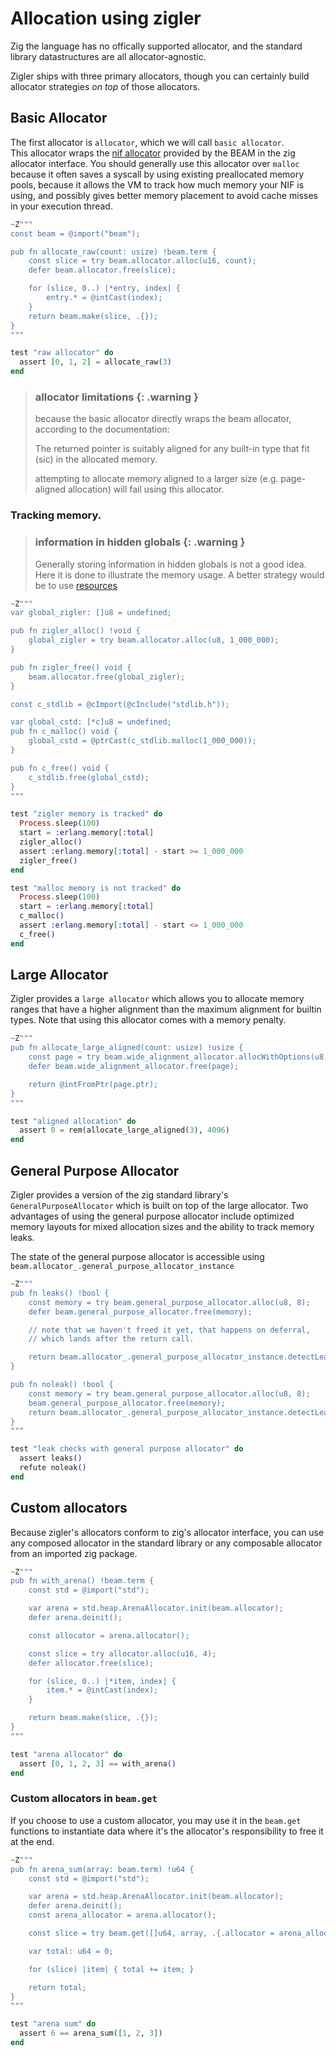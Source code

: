 # Allocation using zigler

Zig the language has no offically supported allocator, and the standard library
datastructures are all allocator-agnostic.  

Zigler ships with three primary allocators, though you can certainly build
allocator strategies *on top* of those allocators.

## Basic Allocator

The first allocator is `allocator`, which we will call `basic allocator`.  
This allocator wraps the [nif allocator](https://www.erlang.org/doc/man/erl_nif.html#enif_alloc) 
provided by the BEAM in the zig allocator interface.  You should generally
use this allocator over `malloc` because it often saves a syscall by using 
existing preallocated memory pools, because it allows the VM to track how 
much memory your NIF is using, and possibly gives better memory placement 
to avoid cache misses in your execution thread.

```elixir
~Z"""
const beam = @import("beam");

pub fn allocate_raw(count: usize) !beam.term {
    const slice = try beam.allocator.alloc(u16, count);
    defer beam.allocator.free(slice);

    for (slice, 0..) |*entry, index| {
        entry.* = @intCast(index);
    }
    return beam.make(slice, .{});
}
"""

test "raw allocator" do
  assert [0, 1, 2] = allocate_raw(3)
end
```

> ### allocator limitations {: .warning }
>
> because the basic allocator directly wraps the beam allocator, according to
> the documentation:
>
> The returned pointer is suitably aligned for any built-in type that 
> fit (sic) in the allocated memory.
>
> attempting to allocate memory aligned to a larger size (e.g. page-aligned 
> allocation) will fail using this allocator.

### Tracking memory.

> ### information in hidden globals {: .warning }
>
> Generally storing information in hidden globals is not a good idea.  Here
> it is done to illustrate the memory usage.  A better strategy would be to
> use [resources](5-resources.html)

```elixir
~Z"""
var global_zigler: []u8 = undefined;

pub fn zigler_alloc() !void {
    global_zigler = try beam.allocator.alloc(u8, 1_000_000);
}

pub fn zigler_free() void {
    beam.allocator.free(global_zigler);
}

const c_stdlib = @cImport(@cInclude("stdlib.h"));

var global_cstd: [*c]u8 = undefined;
pub fn c_malloc() void {
    global_cstd = @ptrCast(c_stdlib.malloc(1_000_000));
}

pub fn c_free() void {
    c_stdlib.free(global_cstd);
}
"""

test "zigler memory is tracked" do
  Process.sleep(100)
  start = :erlang.memory[:total]
  zigler_alloc()
  assert :erlang.memory[:total] - start >= 1_000_000
  zigler_free()
end

test "malloc memory is not tracked" do
  Process.sleep(100)
  start = :erlang.memory[:total]
  c_malloc()
  assert :erlang.memory[:total] - start <= 1_000_000
  c_free()
end
```

## Large Allocator

Zigler provides a `large allocator` which allows you to allocate memory ranges
that have a higher alignment than the maximum alignment for builtin types.
Note that using this allocator comes with a memory penalty.

```elixir
~Z"""
pub fn allocate_large_aligned(count: usize) !usize {
    const page = try beam.wide_alignment_allocator.allocWithOptions(u8, count, 4096, null);
    defer beam.wide_alignment_allocator.free(page);

    return @intFromPtr(page.ptr);
}
"""

test "aligned allocation" do
  assert 0 = rem(allocate_large_aligned(3), 4096)
end
```

## General Purpose Allocator

Zigler provides a version of the zig standard library's 
`GeneralPurposeAllocator` which is built on top of the large allocator.  Two 
advantages of using the general purpose allocator include optimized memory 
layouts for mixed allocation sizes and the ability to track memory leaks.

The state of the general purpose allocator is accessible using
`beam.allocator_.general_purpose_allocator_instance`

```elixir
~Z"""
pub fn leaks() !bool {
    const memory = try beam.general_purpose_allocator.alloc(u8, 8);
    defer beam.general_purpose_allocator.free(memory);

    // note that we haven't freed it yet, that happens on deferral,
    // which lands after the return call.

    return beam.allocator_.general_purpose_allocator_instance.detectLeaks();
}

pub fn noleak() !bool {
    const memory = try beam.general_purpose_allocator.alloc(u8, 8);
    beam.general_purpose_allocator.free(memory);
    return beam.allocator_.general_purpose_allocator_instance.detectLeaks();
}
"""

test "leak checks with general purpose allocator" do
  assert leaks()
  refute noleak()
end
```

## Custom allocators

Because zigler's allocators conform to zig's allocator interface, you can use
any composed allocator in the standard library or any composable allocator 
from an imported zig package.

```elixir
~Z"""
pub fn with_arena() !beam.term {
    const std = @import("std");

    var arena = std.heap.ArenaAllocator.init(beam.allocator);
    defer arena.deinit();

    const allocator = arena.allocator();

    const slice = try allocator.alloc(u16, 4);
    defer allocator.free(slice);

    for (slice, 0..) |*item, index| {
        item.* = @intCast(index);
    }

    return beam.make(slice, .{});
}
"""

test "arena allocator" do
  assert [0, 1, 2, 3] == with_arena()
end
```

### Custom allocators in `beam.get`

If you choose to use a custom allocator, you may use it in the `beam.get`
functions to instantiate data where it's the allocator's responsibility to
free it at the end.

```elixir
~Z"""
pub fn arena_sum(array: beam.term) !u64 {
    const std = @import("std");

    var arena = std.heap.ArenaAllocator.init(beam.allocator);
    defer arena.deinit();
    const arena_allocator = arena.allocator();

    const slice = try beam.get([]u64, array, .{.allocator = arena_allocator});

    var total: u64 = 0;

    for (slice) |item| { total += item; }

    return total;
}
"""

test "arena sum" do
  assert 6 == arena_sum([1, 2, 3])
end
```